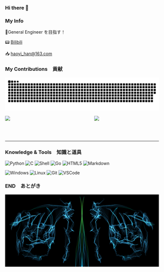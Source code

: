 ### Hi there 👋

<!--
**Haoyi-Han/Haoyi-Han** is a ✨ _special_ ✨ repository because its `README.md` (this file) appears on your GitHub profile.

Here are some ideas to get you started:

- 🔭 I’m currently working on ...
- 🌱 I’m currently learning ...
- 👯 I’m looking to collaborate on ...
- 🤔 I’m looking for help with ...
- 💬 Ask me about ...
- 📫 How to reach me: ...
- 😄 Pronouns: ...
- ⚡ Fun fact: ...
-->

### My Info

:crystal_ball:General Engineer を目指す！

:pager: [Bilibili](https://space.bilibili.com/109509907) 

:inbox_tray: [haoyi_han@163.com](mailto:haoyi_han@163.com)

### My Contributions　貢献

<div align="center">

[![img](https://github.com/Haoyi-Han/Haoyi-Han/raw/output/github-snake-dark.svg)](https://github.com/Haoyi-Han/Haoyi-Han/raw/output/github-snake-dark.svg)

<p>
<img width="55%" align="left" src="https://github-readme-stats.vercel.app/api?username=Haoyi-Han&include_all_commits=true&show_icons=true&theme=chartreuse-dark"></img>

<img width="42%" align="right" src="https://github-readme-stats.vercel.app/api/top-langs/?username=Haoyi-Han&layout=compact&theme=chartreuse-dark"></img>
</p>

<br/><br/><br/><br/><hr/>

</div>

### Knowledge & Tools　知識と道具

<p>
  <img alt="Python" src="https://img.shields.io/badge/-Python-FADC6A?style=flat-square&logo=python" />
  <img alt="C" src="https://img.shields.io/badge/-C/C++-DAE8FC?style=flat-square&logo=c" />
  <img alt="Shell" src="https://img.shields.io/badge/-Shell-000000?style=style=flat-square&logo=gnu-bash&logoColor=white" />
    <img alt="Go" src="https://img.shields.io/badge/-Go-F7B93E?style=flat-square&logo=go&logoColor=white" />
	<img alt="HTML5" src="https://img.shields.io/badge/-HTML5-E34F26?style=flat-square&logo=html5&logoColor=white" />
  <img alt="Markdown" src="https://img.shields.io/badge/-Markdown-292326?style=flat-square&logo=markdown" />
</p>

<p>
    <img alt="Windows" src="https://img.shields.io/badge/-Window-ee827c?style=flat-square&logo=windows&logoColor=blue" />
  <img alt="Linux" src="https://img.shields.io/badge/-Linux-F9A03C?style=flat-square&logo=linux&logoColor=white" />
  <img alt="Git" src="https://img.shields.io/badge/-Git-FCC624?style=flat-square&logo=git" />
  <img alt="VSCode" src="https://img.shields.io/badge/-VSCode-007ACC?style=flat-square&logo=visual-studio-code" />
</p>

### END　あとがき

![img](./img/banner.png)